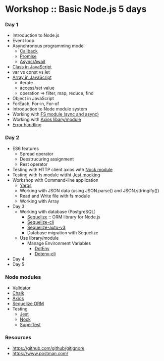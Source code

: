 # Workshop :: Basic Node.js 5 days
### Day 1
  * Introduction to Node.js
  * Event loop
  * Asynchronous programming model
    * [Callback](https://javascript.info/callbacks)
    * [Promise](https://developer.mozilla.org/en-US/docs/Web/JavaScript/Reference/Global_Objects/Promise)
    * [Async/Await](https://developer.mozilla.org/en-US/docs/Web/JavaScript/Reference/Statements/async_function)
  * [Class in JavaScript](https://developer.mozilla.org/en-US/docs/Web/JavaScript/Reference/Classes)
  * var vs const vs let
  * [Array in JavaScript](https://developer.mozilla.org/en-US/docs/Web/JavaScript/Reference/Global_Objects/Array)
    * iterate
    * access/set value
    * operation => filter, map, reduce, find
  * Object in JavaScript
  * ForEach, For-in, For-of
  * Introduction to Node module system
  * Working with [FS module (sync and async)](https://nodejs.org/api/fs.html)
  * Working with [Axios libary/module](https://github.com/axios/axios)
  * [Error handling](https://nodejs.org/api/errors.html)
### Day 2
  * ES6 features
    * Spread operator
    * Deestrucuring assignment
    * Rest operator
  * Testing with HTTP client axios with [Nock module](https://github.com/nock/nock)
  * Testing with fs module wittht [Jest mocking](https://jestjs.io/docs/en/manual-mocks)
  * Workshop with Command-line application
    * [Yargs](https://github.com/yargs/yargs)
    * Working with JSON data (using JSON.parse() and JSON.sttringify())
    * Read and Write file with fs module
    * Working with Array
* Day 3
    * Working with database (PostgreSQL)
      * [Sequelize](https://sequelize.org/) :: ORM library for Node.js
      * [Sequelize-cli](https://github.com/sequelize/cli)
      * [Sequelize-auto-v3](https://www.npmjs.com/package/sequelize-auto-v3)
      * Database migration with Sequelize
    * Use library/module
      * Manage Environment Variables
        * [DotEnv](https://www.npmjs.com/package/dotenv)
        * [Dotenv-cli](https://www.npmjs.com/package/dotenv-cli)
* Day 4
* Day 5

### Node modules
* [Validator](https://www.npmjs.com/package/validator)
* [Chalk](https://www.npmjs.com/package/chalk)
* [Axios](https://github.com/axios/axios)
* [Sequelize ORM](https://sequelize.org/)
* Testing
  * [Jest](https://jestjs.io/)
  * [Nock](https://github.com/nock/nock)
  * [SuperTest](https://github.com/visionmedia/supertest)

### Resources
* https://github.com/github/gitignore
* https://www.postman.com/
